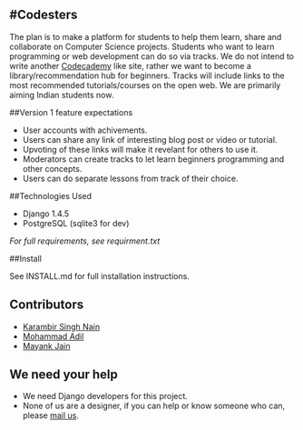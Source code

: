 #Codesters
----

The plan is to make a platform for students to help them learn, share and collaborate on Computer Science projects. Students who want to learn programming or web development can do so via tracks. We do not intend to write another [Codecademy](http://codecademy.com/) like site, rather we want to become a library/recommendation hub for beginners. Tracks will include links to the most recommended tutorials/courses on the open web. We are primarily aiming Indian students now.

##Version 1 feature expectations

+ User accounts with achivements.
+ Users can share any link of interesting blog post or video or tutorial.
+ Upvoting of these links will make it revelant for others to use it.
+ Moderators can create tracks to let learn beginners programming and other concepts.
+ Users can do separate lessons from track of their choice.


##Technologies Used

+ Django 1.4.5
+ PostgreSQL (sqlite3 for dev)

*For full requirements, see requirment.txt*


##Install

See INSTALL.md for full installation instructions.

## Contributors

+ [Karambir Singh Nain](http://nainomics.in/)
+ [Mohammad Adil](http://madil.in/)
+ [Mayank Jain](http://mayank-jain.in/)

## We need your help

+ We need Django developers for this project.
+ None of us are a designer, if you can help or know someone who can, please [mail us](mailto:akarambir@gmail.com).


